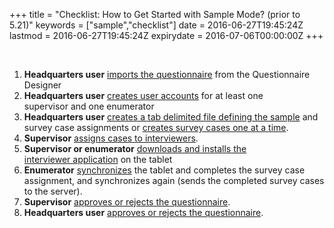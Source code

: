 +++
title = "Checklist: How to Get Started with Sample Mode? (prior to 5.21)"
keywords = ["sample","checklist"]
date = 2016-06-27T19:45:24Z
lastmod = 2016-06-27T19:45:24Z
expirydate = 2016-07-06T00:00:00Z
+++

 

1.  **Headquarters user** [imports the
    questionnaire](/getting-started/import-the-questionnaire-prior-to-5-21-) from
    the Questionnaire Designer 
2.  **Headquarters user** [creates user
    accounts](/getting-started/create-user-accounts-for-your-team-) for
    at least one supervisor and one enumerator ​
3.  **Headquarters user** [creates a tab delimited file defining the
    sample](/getting-started/uploading-many-assignments-at-a-time) and
    survey case assignments or [creates survey cases one at a
    time](/getting-started/creating-survey-cases-one-at-a-time-prior-to-5-21-).
4.  **Supervisor** [assigns cases
    to interviewers](/getting-started/distributing-assignments-to-interviewers). 
5.  **Supervisor or enumerator** [downloads and installs the
    interviewer application](/getting-started/download-and-install-the-interviewer-application) on
    the tablet  
6.  ​**Enumerator** [synchronizes](/getting-started/synchronization-completing-the-interview) the
    tablet and completes the survey case assignment, and synchronizes
    again (sends the completed survey cases to the server). 
7.  **Supervisor** [approves or rejects the
    questionnaire](/getting-started/supervisor-browsing-the-completed-interview).
8.  **Headquarters user** [approves or rejects the
    questionnaire](/getting-started/headquarters-user-browsing-the-completed-interview).

